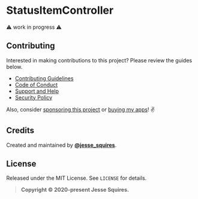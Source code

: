 # StatusItemController

⚠️ work in progress ⚠️ 

## Contributing

Interested in making contributions to this project? Please review the guides below.

- [Contributing Guidelines](https://github.com/hexedbits/.github/blob/master/CONTRIBUTING.md)
- [Code of Conduct](https://github.com/hexedbits/.github/blob/master/CODE_OF_CONDUCT.md)
- [Support and Help](https://github.com/hexedbits/.github/blob/master/SUPPORT.md)
- [Security Policy](https://github.com/hexedbits/.github/blob/master/SECURITY.md)

Also, consider [sponsoring this project](https://www.jessesquires.com/sponsor/) or [buying my apps](https://www.hexedbits.com)! ✌️

## Credits

Created and maintained by [**@jesse_squires**](https://twitter.com/jesse_squires).

## License

Released under the MIT License. See `LICENSE` for details.

>**Copyright &copy; 2020-present Jesse Squires.**
